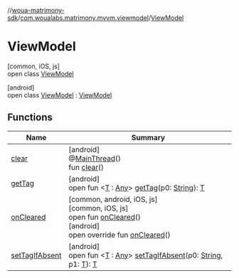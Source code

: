 //[woua-matrimony-sdk](../../../index.md)/[com.woualabs.matrimony.mvvm.viewmodel](../index.md)/[ViewModel](index.md)

# ViewModel

[common, iOS, js]\
open class [ViewModel](index.md)

[android]\
open class [ViewModel](index.md) : [ViewModel](https://developer.android.com/reference/kotlin/androidx/lifecycle/ViewModel.html)

## Functions

| Name | Summary |
|---|---|
| [clear](index.md#-1936886459%2FFunctions%2F1327381271) | [android]<br>@[MainThread](https://developer.android.com/reference/kotlin/androidx/annotation/MainThread.html)()<br>fun [clear](index.md#-1936886459%2FFunctions%2F1327381271)() |
| [getTag](index.md#-215894976%2FFunctions%2F1327381271) | [android]<br>open fun <[T](index.md#-215894976%2FFunctions%2F1327381271) : [Any](https://kotlinlang.org/api/latest/jvm/stdlib/kotlin/-any/index.html)> [getTag](index.md#-215894976%2FFunctions%2F1327381271)(p0: [String](https://kotlinlang.org/api/latest/jvm/stdlib/kotlin/-string/index.html)): [T](index.md#-215894976%2FFunctions%2F1327381271) |
| [onCleared](on-cleared.md) | [common, android, iOS, js]<br>[common, iOS, js]<br>open fun [onCleared](on-cleared.md)()<br>[android]<br>open override fun [onCleared](on-cleared.md)() |
| [setTagIfAbsent](index.md#-1567230750%2FFunctions%2F1327381271) | [android]<br>open fun <[T](index.md#-1567230750%2FFunctions%2F1327381271) : [Any](https://kotlinlang.org/api/latest/jvm/stdlib/kotlin/-any/index.html)> [setTagIfAbsent](index.md#-1567230750%2FFunctions%2F1327381271)(p0: [String](https://kotlinlang.org/api/latest/jvm/stdlib/kotlin/-string/index.html), p1: [T](index.md#-1567230750%2FFunctions%2F1327381271)): [T](index.md#-1567230750%2FFunctions%2F1327381271) |

